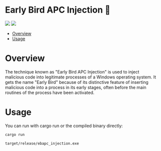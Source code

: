 # Early Bird APC Injection 🦀

<p align="left">
	<a href="https://www.rust-lang.org/"><img src="https://img.shields.io/badge/made%20with-Rust-red"></a>
	<a href="#"><img src="https://img.shields.io/badge/platform-windows-blueviolet"></a>
</p>

- [Overview](#overview)
- [Usage](#usage)

# Overview
The technique known as "Early Bird APC Injection" is used to inject malicious code into legitimate processes of a Windows operating system. It gets the name "Early Bird" because of its distinctive feature of inserting malicious code into a process in its early stages, often before the main routines of the process have been activated.

# Usage 

You can run with cargo run or the compiled binary directly:
```sh
cargo run
```
```sh
target/release/ebapc_injection.exe
```